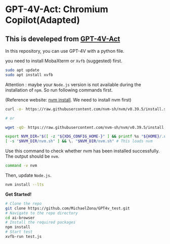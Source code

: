 # GPT-4V-Act: Chromium Copilot(Adapted)

## This is develeped from [GPT-4V-Act](https://github.com/ddupont808/GPT-4V-Act)

In this repository, you can use GPT-4V with a python file.

you need to install MobaXterm or ```Xvfb``` (suggested) first.

```bash
sudo apt update
sudo apt install xvfb
```

Attention : maybe your ```Node.js``` version is not available during the installation of ```npm```. So run following commands first.

(Reference website: [nvm install](https://github.com/nvm-sh/nvm#installing-and-updating). We need to install nvm first)

```bash
curl -o- https://raw.githubusercontent.com/nvm-sh/nvm/v0.39.5/install.sh | bash

# or

wget -qO- https://raw.githubusercontent.com/nvm-sh/nvm/v0.39.5/install.sh | bash
```

```bash
export NVM_DIR="$([ -z "${XDG_CONFIG_HOME-}" ] && printf %s "${HOME}/.nvm" || printf %s "${XDG_CONFIG_HOME}/nvm")"
[ -s "$NVM_DIR/nvm.sh" ] && \. "$NVM_DIR/nvm.sh" # This loads nvm
```

Use this command to check whether nvm has been installed successfully. The output should be ```nvm```.
```bash
command -v nvm
```

Then, update ```Node.js```.
```bash
nvm install --lts
```


**Get Started!**
```bash
# Clone the repo
git clone https://github.com/MichaelZona/GPT4v_test.git
# Navigate to the repo directory
cd ai-browser
# Install the required packages
npm install
# Start test
xvfb-run test.js
```
